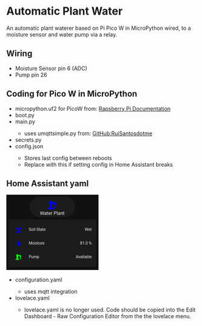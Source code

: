 # Automatic Plant Water

An automatic plant waterer based on Pi Pico W in MicroPython wired, to a moisture sensor and water pump via a relay.

<h2>Wiring</h2> 
<ul>
    <li>Moisture Sensor pin 6 (ADC)</li>
    <li>Pump pin 26</li>
</ul>
 
<h2>Coding for Pico W in MicroPython</h2>
<ul>
  <li>micropython.uf2 for PicoW from: <a href=https://www.raspberrypi.com/documentation/microcontrollers/micropython.html>Rapsberry Pi Documentation</a></li>
  <li>boot.py</li>
  <li>main.py</li>
    <ul><li>uses umqttsimple.py from: <a href=https://github.com/RuiSantosdotme/ESP-MicroPython/blob/master/code/MQTT/umqttsimple.py>GitHub:RuiSantosdotme</a></li></ul>
  <li>secrets.py</li>
  <li>config.json</li>
    <ul><li>Stores last config between reboots</li>
    <li>Replace with this if setting config in Home Assistant breaks</li></ul>
</ul>
  
<h2>Home Assistant yaml</h2>
<img src="HASS Waterer.png">
<ul>
    <li>configuration.yaml</li>
    <ul>
        <li>uses mqtt integration</li>
    </ul>
    <li>lovelace.yaml</li>
    <ul>
        <li>lovelace.yaml is no longer used. Code should be copied into the Edit Dashboard - Raw Configuration Editor from the the lovelace menu.</li>
    </ul>
</ul>
